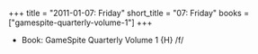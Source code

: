 +++
title = "2011-01-07: Friday"
short_title = "07: Friday"
books = ["gamespite-quarterly-volume-1"]
+++


* Book: GameSpite Quarterly Volume 1 {H} /f/
